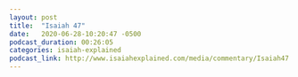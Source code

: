 ```yaml
---
layout: post
title:  "Isaiah 47"
date:   2020-06-28-10:20:47 -0500
podcast_duration: 00:26:05
categories: isaiah-explained
podcast_link: http://www.isaiahexplained.com/media/commentary/Isaiah47.mp3
---
```


